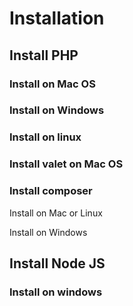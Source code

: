 # Installation

## Install PHP 

### Install on Mac OS

### Install on Windows

### Install on linux

### Install valet on Mac OS



### Install composer

Install on Mac or Linux 

Install on Windows

## Install Node JS

### Install on windows 
